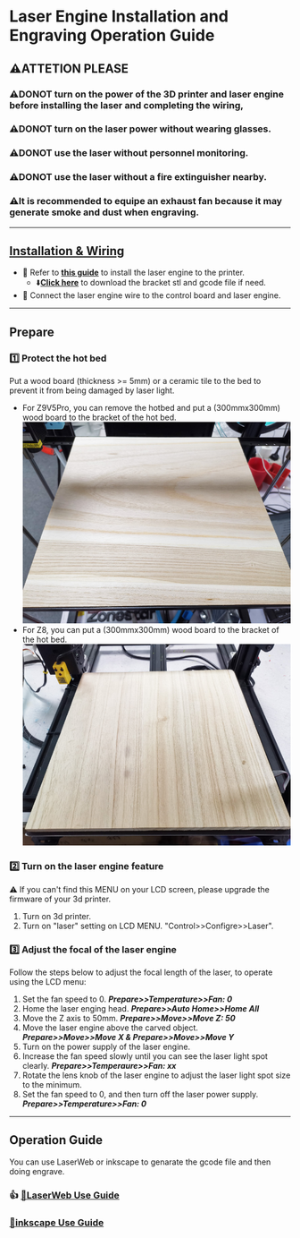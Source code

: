 # Laser Engine Installation and Engraving Operation Guide
## :warning:ATTETION PLEASE
### :warning:DONOT turn on the power of the 3D printer and laser engine before installing the laser and completing the wiring, 
### :warning:DONOT turn on the laser power without wearing glasses.
### :warning:DONOT use the laser without personnel monitoring.
### :warning:DONOT use the laser without a fire extinguisher nearby.
### :warning:It is recommended to equipe an exhaust fan because it may generate smoke and dust when engraving.

-----
## [Installation & Wiring](./Installation/readme.md)
- :book: Refer to [**this guide**](./Installation/readme.md) to install the laser engine to the printer.
  - :arrow_down:[**Click here**](./Installation/lkbr_V2.zip) to download the bracket stl and gcode file if need.
- :book: Connect the laser engine wire to the control board and laser engine.

-----
## Prepare
### :one: Protect the hot bed
Put a wood board (thickness >= 5mm) or a ceramic tile to the bed to prevent it from being damaged by laser light. 
- For Z9V5Pro, you can remove the hotbed and put a (300mmx300mm) wood board to the bracket of the hot bed.
![](Z9wood.jpg)
- For Z8, you can put a (300mmx300mm) wood board to the bracket of the hot bed.
![](Z8wood.jpg)
### :two: Turn on the laser engine feature
:warning: If you can't find this MENU on your LCD screen, please upgrade the firmware of your 3d printer.
1. Turn on 3d printer.
2. Turn on "laser" setting on LCD MENU. "Control>>Configre>>Laser".
### :three: Adjust the focal of the laser engine
Follow the steps below to adjust the focal length of the laser, to operate using the LCD menu:   
1. Set the fan speed to 0. ***Prepare>>Temperature>>Fan: 0***
2. Home the laser enging head. ***Prepare>>Auto Home>>Home All***
3. Move the Z axis to 50mm. ***Prepare>>Move>>Move Z: 50***
4. Move the laser engine above the carved object. ***Prepare>>Move>>Move X & Prepare>>Move>>Move Y***
5. Turn on the power supply of the laser engine.
6. Increase the fan speed slowly until you can see the laser light spot clearly. ***Prepare>>Temperaure>>Fan: xx***
7. Rotate the lens knob of the laser engine to adjust the laser light spot size to the minimum.
8. Set the fan speed to 0, and then turn off the laser power supply. ***Prepare>>Temperature>>Fan: 0***

-----
## Operation Guide
You can use LaserWeb or inkscape to genarate the gcode file and then doing engrave. 
### :+1: [:book:LaserWeb Use Guide](./LaserWeb/readme.md)
### [:book:inkscape Use Guide](./inkscape/readme.md)

